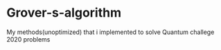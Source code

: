 # Grover-s-algorithm
My methods(unoptimized) that i implemented to solve Quantum challege 2020 problems
